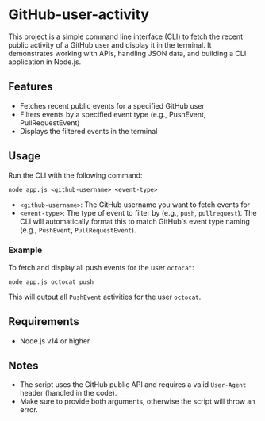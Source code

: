 # GitHub-user-activity

This project is a simple command line interface (CLI) to fetch the recent public activity of a GitHub user and display it in the terminal. It demonstrates working with APIs, handling JSON data, and building a CLI application in Node.js.

## Features
- Fetches recent public events for a specified GitHub user
- Filters events by a specified event type (e.g., PushEvent, PullRequestEvent)
- Displays the filtered events in the terminal

## Usage

Run the CLI with the following command:

```
node app.js <github-username> <event-type>
```

- `<github-username>`: The GitHub username you want to fetch events for
- `<event-type>`: The type of event to filter by (e.g., `push`, `pullrequest`). The CLI will automatically format this to match GitHub's event type naming (e.g., `PushEvent`, `PullRequestEvent`).

### Example

To fetch and display all push events for the user `octocat`:

```
node app.js octocat push
```

This will output all `PushEvent` activities for the user `octocat`.

## Requirements
- Node.js v14 or higher

## Notes
- The script uses the GitHub public API and requires a valid `User-Agent` header (handled in the code).
- Make sure to provide both arguments, otherwise the script will throw an error.
